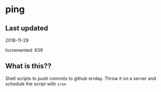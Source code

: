 # ping

## Last updated
2018-11-29

Incremented: 639

## What is this??
Shell scripts to push commits to github errday. Throw it on a server and schedule the script with `cron`
